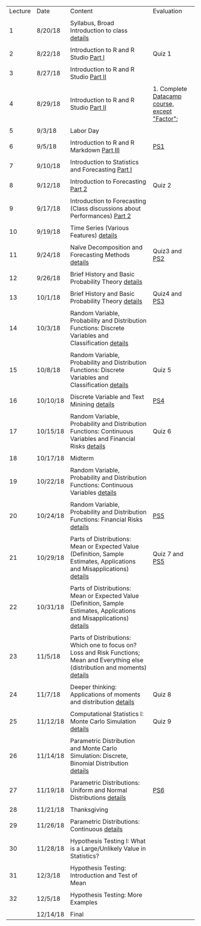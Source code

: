 |         |          |                                                                                                                                                                                  |                                                                                                          | 
|---------|----------|----------------------------------------------------------------------------------------------------------------------------------------------------------------------------------|----------------------------------------------------------------------------------------------------------| 
| Lecture | Date     | Content                                                                                                                                                                          | Evaluation                                                                                               | 
|         |          |                                                                                                                                                                                  |                                                                                                          | 
| 1       | 8/20/18  | Syllabus, Broad Introduction to class [details](summary/lecture-firstday.md)                                                                                                     |                                                                                                          | 
|         |          |                                                                                                                                                                                  |                                                                                                          | 
| 2       | 8/22/18  | Introduction to R and R Studio  [Part I](summary/lecture-intro_to_R01.md)                                                                                                        | Quiz 1                                                                                                   | 
|         |          |                                                                                                                                                                                  |                                                                                                          | 
| 3       | 8/27/18  | Introduction to R and R Studio  [Part II](summary/lecture-intro_to_R02.md)                                                                                                       |                                                                                                          | 
|         |          |                                                                                                                                                                                  |                                                                                                          | 
| 4       | 8/29/18  | Introduction to R and R Studio  [Part II](summary/lecture-intro_to_R02.md)                                                                                                       | 1. Complete [Datacamp course, except "Factor"](https://www.datacamp.com/courses/free-introduction-to-r); | 
|         |          |                                                                                                                                                                                  |                                                                                                          | 
| 5       | 9/3/18   | Labor Day                                                                                                                                                                        |                                                                                                          | 
|         |          |                                                                                                                                                                                  |                                                                                                          | 
| 6       | 9/5/18   | Introduction to R and R Markdown  [Part III](summary/lecture-intro_to_R03.md)                                                                                                    | [PS1](ps/ps1.pdf)                                                                                        | 
|         |          |                                                                                                                                                                                  |                                                                                                          | 
| 7       | 9/10/18  | Introduction to Statistics and Forecasting [Part I](summary/lecture-intro_to_statistics01.md)                                                                                    |                                                                                                          | 
|         |          |                                                                                                                                                                                  |                                                                                                          | 
| 8       | 9/12/18  | Introduction to Forecasting  [Part 2](summary/lecture-intro_to_statistics02.md)                                                                                                  | Quiz 2                                                                                                   | 
|         |          |                                                                                                                                                                                  |                                                                                                          | 
| 9       | 9/17/18  | Introduction to Forecasting (Class discussions about Performances)  [Part 2](summary/lecture-intro_to_statistics02.md)                                                           |                                                                                                          | 
|         |          |                                                                                                                                                                                  |                                                                                                          | 
| 10      | 9/19/18  | Time Series (Various Features)  [details](summary/lecture-intro_to_statistics03.md)                                                                                              |                                                                                                          | 
|         |          |                                                                                                                                                                                  |                                                                                                          | 
| 11      | 9/24/18  | Naïve Decomposition and Forecasting Methods  [details](summary/lecture-intro_to_statistics03.md)                                                                                 | Quiz3 and [PS2](ps/ps2.pdf)                                                                              | 
|         |          |                                                                                                                                                                                  |                                                                                                          | 
| 12      | 9/26/18  | Brief History and Basic Probability Theory [details](summary/lecture-intro_to_prob.md)                                                                                           |                                                                                                          | 
|         |          |                                                                                                                                                                                  |                                                                                                          | 
| 13      | 10/1/18  | Brief History and Basic Probability Theory [details](summary/lecture-intro_to_prob.md)                                                                                           | Quiz4 and [PS3](ps/ps3.pdf)                                                                              | 
|         |          |                                                                                                                                                                                  |                                                                                                          | 
| 14      | 10/3/18  | Random Variable, Probability and Distribution Functions: Discrete Variables and Classification   [details](summary/lecture-random-variable_discrete.md)                          |                                                                                                          | 
|         |          |                                                                                                                                                                                  |                                                                                                          | 
| 15      | 10/8/18  | Random Variable, Probability and Distribution Functions: Discrete Variables and Classification   [details](summary/lecture-random-variable_discrete.md)                          | Quiz 5                                                                                                   | 
|         |          |                                                                                                                                                                                  |                                                                                                          | 
| 16      | 10/10/18 | Discrete Variable and Text Minining [details](summary/lecture-text_analysis.md)                                                                                                  | [PS4](ps/ps4.pdf)                                                                                        | 
|         |          |                                                                                                                                                                                  |                                                                                                          | 
| 17      | 10/15/18 | Random Variable, Probability and Distribution Functions: Continuous Variables and Financial Risks [details](summary/lecture-random-variable_continuous.md)                       | Quiz 6                                                                                                   | 
|         |          |                                                                                                                                                                                  |                                                                                                          | 
| 18      | 10/17/18 | Midterm                                                                                                                                                                          |                                                                                                          | 
|         |          |                                                                                                                                                                                  |                                                                                                          | 
| 19      | 10/22/18 | Random Variable, Probability and Distribution Functions: Continuous Variables  [details](summary/lecture-random-variable_continuous.md)                                          |                                                                                                          | 
|         |          |                                                                                                                                                                                  |                                                                                                          | 
| 20      | 10/24/18 | Random Variable, Probability and Distribution Functions: Financial Risks  [details](summary/lecture-random-variable_continuous.md)                                               |  [PS5](ps/ps5.pdf)                                                                                       | 
|         |          |                                                                                                                                                                                  |                                                                                                          | 
| 21      | 10/29/18 | Parts of Distributions: Mean or Expected Value (Definition, Sample Estimates, Applications and Misapplications) [details](summary/lecture-random-variable_continuous02.md)       |  Quiz 7 and [PS5](ps/ps5.pdf)                                                                                       | 
|         |          |                                                                                                                                                                                  |                                                                                                          | 
| 22      | 10/31/18 | Parts of Distributions: Mean or Expected Value (Definition, Sample Estimates, Applications and Misapplications) [details](summary/lecture-random-variable_continuous02.md)       |                                                                                                          | 
|         |          |                                                                                                                                                                                  |                                                                                                          | 
| 23      | 11/5/18  | Parts of Distributions: Which one to focus on? Loss and Risk Functions; Mean and Everything else (distribution and moments)    [details](summary/lecture-random-variable_continuous03.md)                                                     |                                                                                                          | 
|         |          |                                                                                                                                                                                  |                                                                                                          | 
| 24      | 11/7/18  | Deeper thinking: Applications of moments and distribution      [details](summary/lecture-random-variable_continuous04.md)                                                                                                                    |   Quiz 8                                                                                                       | 
|         |          |                                                                                                                                                                                  |                                                                                                          | 
| 25      | 11/12/18 | Computational Statistics I: Monte Carlo Simulation  [details](summary/lecture-random-variable_MC01.md)                                                                                                                               |      Quiz 9                                                                                                    | 
|         |          |                                                                                                                                                                                  |                                                                                                          | 
| 26      | 11/14/18 | Parametric Distribution and Monte Carlo Simulation: Discrete, Binomial Distribution        [details](summary/lecture-random-variable_MC01.md)                                                                                          |                                                                                                          | 
|         |          |                                                                                                                                                                                  |                                                                                                          | 
| 27      | 11/19/18 | Parametric Distributions: Uniform and Normal Distributions [details](summary/lecture-random-variable_MC02.md)                                                                                                                                                                                          |             [PS6](ps/ps6.pdf)                                                                                             | 
|         |          |                                                                                                                                                                                  |                                                                                                          | 
| 28      | 11/21/18 | Thanksgiving                                                                                                                                                                     |                                                                                                          | 
|         |          |                                                                                                                                                                                  |                                                                                                          | 
| 29      | 11/26/18 | Parametric Distributions: Continuous            [details](summary/lecture-random-variable_MC03.md)                                                                                                                                             |                                                                                                          | 
|         |          |                                                                                                                                                                                  |                                                                                                          | 
| 30      | 11/28/18 | Hypothesis Testing I: What is a Large/Unlikely Value in Statistics?                                                                                                              |                                                                                                          | 
|         |          |                                                                                                                                                                                  |                                                                                                          | 
| 31      | 12/3/18  | Hypothesis Testing: Introduction and Test of Mean                                                                                                                                |                                                                                                          | 
|         |          |                                                                                                                                                                                  |                                                                                                          | 
| 32      | 12/5/18  | Hypothesis Testing: More Examples                                                                                                                                                |                                                                                                          | 
|         |          |                                                                                                                                                                                  |                                                                                                          | 
|         | 12/14/18 | Final                                                                                                                                                                            |                                                                                                          | 

